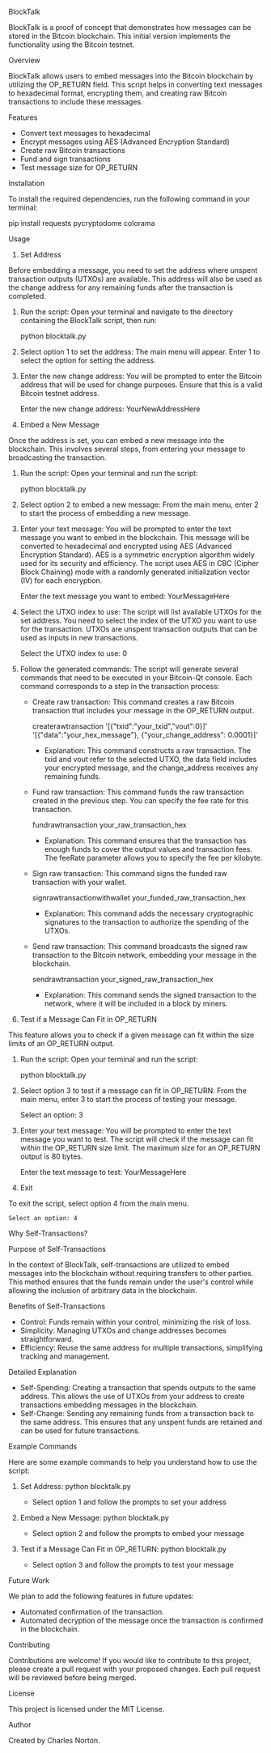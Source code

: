 BlockTalk

BlockTalk is a proof of concept that demonstrates how messages can be stored in the Bitcoin blockchain. This initial version implements the functionality using the Bitcoin testnet.

Overview

BlockTalk allows users to embed messages into the Bitcoin blockchain by utilizing the OP_RETURN field. This script helps in converting text messages to hexadecimal format, encrypting them, and creating raw Bitcoin transactions to include these messages.

Features

- Convert text messages to hexadecimal
- Encrypt messages using AES (Advanced Encryption Standard)
- Create raw Bitcoin transactions
- Fund and sign transactions
- Test message size for OP_RETURN

Installation

To install the required dependencies, run the following command in your terminal:

pip install requests pycryptodome colorama

Usage

1. Set Address

Before embedding a message, you need to set the address where unspent transaction outputs (UTXOs) are available. This address will also be used as the change address for any remaining funds after the transaction is completed.

1. Run the script:
    Open your terminal and navigate to the directory containing the BlockTalk script, then run:

    python blocktalk.py

2. Select option 1 to set the address:
    The main menu will appear. Enter 1 to select the option for setting the address.

3. Enter the new change address:
    You will be prompted to enter the Bitcoin address that will be used for change purposes. Ensure that this is a valid Bitcoin testnet address.

    Enter the new change address: YourNewAddressHere

2. Embed a New Message

Once the address is set, you can embed a new message into the blockchain. This involves several steps, from entering your message to broadcasting the transaction.

1. Run the script:
    Open your terminal and run the script:

    python blocktalk.py

2. Select option 2 to embed a new message:
    From the main menu, enter 2 to start the process of embedding a new message.

3. Enter your text message:
    You will be prompted to enter the text message you want to embed in the blockchain. This message will be converted to hexadecimal and encrypted using AES (Advanced Encryption Standard). AES is a symmetric encryption algorithm widely used for its security and efficiency. The script uses AES in CBC (Cipher Block Chaining) mode with a randomly generated initialization vector (IV) for each encryption.

    Enter the text message you want to embed: YourMessageHere

4. Select the UTXO index to use:
    The script will list available UTXOs for the set address. You need to select the index of the UTXO you want to use for the transaction. UTXOs are unspent transaction outputs that can be used as inputs in new transactions.

    Select the UTXO index to use: 0

5. Follow the generated commands:
    The script will generate several commands that need to be executed in your Bitcoin-Qt console. Each command corresponds to a step in the transaction process:

    - Create raw transaction: This command creates a raw Bitcoin transaction that includes your message in the OP_RETURN output.

        createrawtransaction '[{"txid":"your_txid","vout":0}]' '[{"data":"your_hex_message"}, {"your_change_address": 0.0001}]'

        - Explanation: This command constructs a raw transaction. The txid and vout refer to the selected UTXO, the data field includes your encrypted message, and the change_address receives any remaining funds.

    - Fund raw transaction: This command funds the raw transaction created in the previous step. You can specify the fee rate for this transaction.

        fundrawtransaction your_raw_transaction_hex

        - Explanation: This command ensures that the transaction has enough funds to cover the output values and transaction fees. The feeRate parameter allows you to specify the fee per kilobyte.

    - Sign raw transaction: This command signs the funded raw transaction with your wallet.

        signrawtransactionwithwallet your_funded_raw_transaction_hex

        - Explanation: This command adds the necessary cryptographic signatures to the transaction to authorize the spending of the UTXOs.

    - Send raw transaction: This command broadcasts the signed raw transaction to the Bitcoin network, embedding your message in the blockchain.

        sendrawtransaction your_signed_raw_transaction_hex

        - Explanation: This command sends the signed transaction to the network, where it will be included in a block by miners.

3. Test if a Message Can Fit in OP_RETURN

This feature allows you to check if a given message can fit within the size limits of an OP_RETURN output.

1. Run the script:
    Open your terminal and run the script:

    python blocktalk.py

2. Select option 3 to test if a message can fit in OP_RETURN:
    From the main menu, enter 3 to start the process of testing your message.

    Select an option: 3

3. Enter your text message:
    You will be prompted to enter the text message you want to test. The script will check if the message can fit within the OP_RETURN size limit. The maximum size for an OP_RETURN output is 80 bytes.

    Enter the text message to test: YourMessageHere

4. Exit

To exit the script, select option 4 from the main menu.

    Select an option: 4

Why Self-Transactions?

Purpose of Self-Transactions

In the context of BlockTalk, self-transactions are utilized to embed messages into the blockchain without requiring transfers to other parties. This method ensures that the funds remain under the user's control while allowing the inclusion of arbitrary data in the blockchain.

Benefits of Self-Transactions

- Control: Funds remain within your control, minimizing the risk of loss.
- Simplicity: Managing UTXOs and change addresses becomes straightforward.
- Efficiency: Reuse the same address for multiple transactions, simplifying tracking and management.

Detailed Explanation

- Self-Spending: Creating a transaction that spends outputs to the same address. This allows the use of UTXOs from your address to create transactions embedding messages in the blockchain.
- Self-Change: Sending any remaining funds from a transaction back to the same address. This ensures that any unspent funds are retained and can be used for future transactions.

Example Commands

Here are some example commands to help you understand how to use the script:

1. Set Address:
    python blocktalk.py
    - Select option 1 and follow the prompts to set your address

2. Embed a New Message:
    python blocktalk.py
    - Select option 2 and follow the prompts to embed your message

3. Test if a Message Can Fit in OP_RETURN:
    python blocktalk.py
    - Select option 3 and follow the prompts to test your message

Future Work

We plan to add the following features in future updates:

- Automated confirmation of the transaction.
- Automated decryption of the message once the transaction is confirmed in the blockchain.

Contributing

Contributions are welcome! If you would like to contribute to this project, please create a pull request with your proposed changes. Each pull request will be reviewed before being merged.

License

This project is licensed under the MIT License.

Author

Created by Charles Norton.